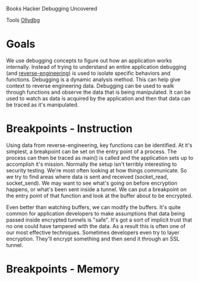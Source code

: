 <!-- TITLE: Debugging -->
<!-- SUBTITLE: A quick summary of Debugging -->

Books
Hacker Debugging Uncovered

Tools
[Ollydbg](/ollydbg)
# Goals
We use debugging concepts to figure out how an application works internally.  Instead of trying to understand an entire application debugging (and [reverse-engineering](/reverse-engineering)) is used to isolate specific behaviors and functions.  Debugging is a dynamic analysis method.  This can help give context to reverse engineering data.  Debugging can be used to walk through functions and observe the data that is being manipulated.  It can be used to watch as data is acquired by the application and then that data can be traced as it's manipulated.  

# Breakpoints - Instruction
Using data from reverse-engineering, key functions can be identified.  At it's simplest, a breakpoint can be set on the entry point of a process.  The process can then be traced as main() is called and the application sets up to accomplish it's mission.  Normally the setup isn't terribly interesting to security testing.  We're most often looking at how things communicate.  So we try to find areas where data is sent and received (socket_read, socket_send).  We may want to see what's going on before encryption happens, or what's been sent inside a tunnel.  We can put a breakpoint on the entry point of that function and look at the buffer about to be encrypted.  

Even better than watching buffers, we can modify the buffers.  It's quite common for application developers to make assumptions that data being passed inside encrypted tunnels is "safe".  It's got a sort of implicit trust that no one could have tampered with the data.  As a result this is often one of our most effective techniques.  Sometimes developers even try to layer encryption.  They'll encrypt something and then send it through an SSL tunnel. 

# Breakpoints - Memory
